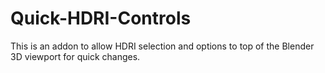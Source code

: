 # Quick-HDRI-Controls
This is an addon to allow HDRI selection and options to top of the Blender 3D viewport for quick changes.
